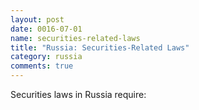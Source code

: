 ```yaml
---
layout: post
date: 0016-07-01
name: securities-related-laws
title: "Russia: Securities-Related Laws"
category: russia
comments: true
---
```


Securities laws in Russia require:
